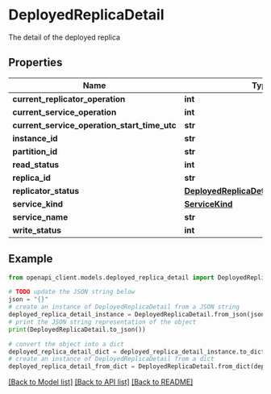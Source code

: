 # DeployedReplicaDetail

The detail of the deployed replica

## Properties

Name | Type | Description | Notes
------------ | ------------- | ------------- | -------------
**current_replicator_operation** | **int** |  | [optional] 
**current_service_operation** | **int** |  | [optional] 
**current_service_operation_start_time_utc** | **str** |  | [optional] 
**instance_id** | **str** |  | [optional] 
**partition_id** | **str** |  | [optional] 
**read_status** | **int** |  | [optional] 
**replica_id** | **str** |  | [optional] 
**replicator_status** | [**DeployedReplicaDetailReplicatorStatus**](DeployedReplicaDetailReplicatorStatus.md) |  | [optional] 
**service_kind** | [**ServiceKind**](ServiceKind.md) |  | [optional] 
**service_name** | **str** |  | [optional] 
**write_status** | **int** |  | [optional] 

## Example

```python
from openapi_client.models.deployed_replica_detail import DeployedReplicaDetail

# TODO update the JSON string below
json = "{}"
# create an instance of DeployedReplicaDetail from a JSON string
deployed_replica_detail_instance = DeployedReplicaDetail.from_json(json)
# print the JSON string representation of the object
print(DeployedReplicaDetail.to_json())

# convert the object into a dict
deployed_replica_detail_dict = deployed_replica_detail_instance.to_dict()
# create an instance of DeployedReplicaDetail from a dict
deployed_replica_detail_from_dict = DeployedReplicaDetail.from_dict(deployed_replica_detail_dict)
```
[[Back to Model list]](../README.md#documentation-for-models) [[Back to API list]](../README.md#documentation-for-api-endpoints) [[Back to README]](../README.md)


